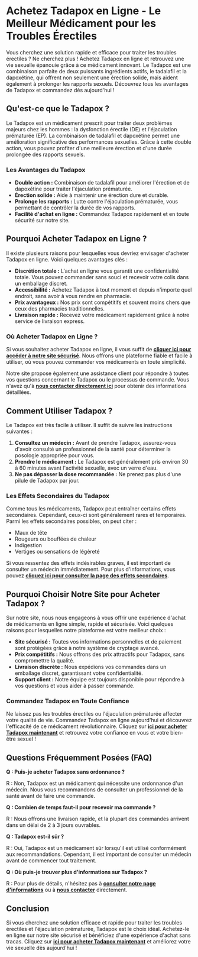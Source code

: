 # Achetez Tadapox en Ligne - Le Meilleur Médicament pour les Troubles Érectiles

Vous cherchez une solution rapide et efficace pour traiter les troubles érectiles ? Ne cherchez plus ! Achetez Tadapox en ligne et retrouvez une vie sexuelle épanouie grâce à ce médicament innovant. Le Tadapox est une combinaison parfaite de deux puissants ingrédients actifs, le tadalafil et la dapoxétine, qui offrent non seulement une érection solide, mais aident également à prolonger les rapports sexuels. Découvrez tous les avantages de Tadapox et commandez dès aujourd'hui !

## Qu'est-ce que le Tadapox ?

Le Tadapox est un médicament prescrit pour traiter deux problèmes majeurs chez les hommes : la dysfonction érectile (DE) et l'éjaculation prématurée (EP). La combinaison de tadalafil et dapoxétine permet une amélioration significative des performances sexuelles. Grâce à cette double action, vous pouvez profiter d'une meilleure érection et d'une durée prolongée des rapports sexuels.

### Les Avantages du Tadapox

- **Double action :** Combinaison de tadalafil pour améliorer l'érection et de dapoxétine pour traiter l'éjaculation prématurée.
- **Érection solide :** Aide à maintenir une érection dure et durable.
- **Prolonge les rapports :** Lutte contre l'éjaculation prématurée, vous permettant de contrôler la durée de vos rapports.
- **Facilité d'achat en ligne :** Commandez Tadapox rapidement et en toute sécurité sur notre site.

## Pourquoi Acheter Tadapox en Ligne ?

Il existe plusieurs raisons pour lesquelles vous devriez envisager d'acheter Tadapox en ligne. Voici quelques avantages clés :

- **Discrétion totale :** L'achat en ligne vous garantit une confidentialité totale. Vous pouvez commander sans souci et recevoir votre colis dans un emballage discret.
- **Accessibilité :** Achetez Tadapox à tout moment et depuis n'importe quel endroit, sans avoir à vous rendre en pharmacie.
- **Prix avantageux :** Nos prix sont compétitifs et souvent moins chers que ceux des pharmacies traditionnelles.
- **Livraison rapide :** Recevez votre médicament rapidement grâce à notre service de livraison express.

### Où Acheter Tadapox en Ligne ?

Si vous souhaitez acheter Tadapox en ligne, il vous suffit de [**cliquer ici pour accéder à notre site sécurisé**](https://tinyurl.com/buytadapoxbestprice). Nous offrons une plateforme fiable et facile à utiliser, où vous pouvez commander vos médicaments en toute simplicité.

Notre site propose également une assistance client pour répondre à toutes vos questions concernant le Tadapox ou le processus de commande. Vous n'avez qu'à [**nous contacter directement ici**](https://tinyurl.com/buytadapoxbestprice) pour obtenir des informations détaillées.

## Comment Utiliser Tadapox ?

Le Tadapox est très facile à utiliser. Il suffit de suivre les instructions suivantes :

1. **Consultez un médecin :** Avant de prendre Tadapox, assurez-vous d'avoir consulté un professionnel de la santé pour déterminer la posologie appropriée pour vous.
2. **Prendre le médicament :** Le Tadapox est généralement pris environ 30 à 60 minutes avant l'activité sexuelle, avec un verre d'eau.
3. **Ne pas dépasser la dose recommandée :** Ne prenez pas plus d'une pilule de Tadapox par jour.

### Les Effets Secondaires du Tadapox

Comme tous les médicaments, Tadapox peut entraîner certains effets secondaires. Cependant, ceux-ci sont généralement rares et temporaires. Parmi les effets secondaires possibles, on peut citer :

- Maux de tête
- Rougeurs ou bouffées de chaleur
- Indigestion
- Vertiges ou sensations de légèreté

Si vous ressentez des effets indésirables graves, il est important de consulter un médecin immédiatement. Pour plus d'informations, vous pouvez [**cliquez ici pour consulter la page des effets secondaires**](https://tinyurl.com/buytadapoxbestprice).

## Pourquoi Choisir Notre Site pour Acheter Tadapox ?

Sur notre site, nous nous engageons à vous offrir une expérience d'achat de médicaments en ligne simple, rapide et sécurisée. Voici quelques raisons pour lesquelles notre plateforme est votre meilleur choix :

- **Site sécurisé :** Toutes vos informations personnelles et de paiement sont protégées grâce à notre système de cryptage avancé.
- **Prix compétitifs :** Nous offrons des prix attractifs pour Tadapox, sans compromettre la qualité.
- **Livraison discrète :** Nous expédions vos commandes dans un emballage discret, garantissant votre confidentialité.
- **Support client :** Notre équipe est toujours disponible pour répondre à vos questions et vous aider à passer commande.

### Commandez Tadapox en Toute Confiance

Ne laissez pas les troubles érectiles ou l'éjaculation prématurée affecter votre qualité de vie. Commandez Tadapox en ligne aujourd'hui et découvrez l'efficacité de ce médicament révolutionnaire. Cliquez sur [**ici pour acheter Tadapox maintenant**](https://tinyurl.com/buytadapoxbestprice) et retrouvez votre confiance en vous et votre bien-être sexuel !

## Questions Fréquemment Posées (FAQ)

**Q : Puis-je acheter Tadapox sans ordonnance ?**

R : Non, Tadapox est un médicament qui nécessite une ordonnance d'un médecin. Nous vous recommandons de consulter un professionnel de la santé avant de faire une commande.

**Q : Combien de temps faut-il pour recevoir ma commande ?**

R : Nous offrons une livraison rapide, et la plupart des commandes arrivent dans un délai de 2 à 3 jours ouvrables.

**Q : Tadapox est-il sûr ?**

R : Oui, Tadapox est un médicament sûr lorsqu'il est utilisé conformément aux recommandations. Cependant, il est important de consulter un médecin avant de commencer tout traitement.

**Q : Où puis-je trouver plus d'informations sur Tadapox ?**

R : Pour plus de détails, n'hésitez pas à [**consulter notre page d'informations**](https://tinyurl.com/buytadapoxbestprice) ou à [**nous contacter**](https://tinyurl.com/buytadapoxbestprice) directement.

## Conclusion

Si vous cherchez une solution efficace et rapide pour traiter les troubles érectiles et l'éjaculation prématurée, Tadapox est le choix idéal. Achetez-le en ligne sur notre site sécurisé et bénéficiez d'une expérience d'achat sans tracas. Cliquez sur [**ici pour acheter Tadapox maintenant**](https://tinyurl.com/buytadapoxbestprice) et améliorez votre vie sexuelle dès aujourd'hui !
